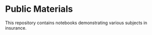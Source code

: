 
# Public Materials

This repository contains notebooks demonstrating various subjects in insurance.
